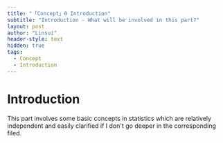 ```yaml
---
title: "「Concept」0 Introduction"
subtitle: "Introduction - What will be involved in this part?"
layout: post
author: "Linsui"
header-style: text
hidden: true
tags:
  - Concept
  - Introduction
---
```


# Introduction

This part involves some basic concepts in statistics which are relatively independent and easily clarified if I don't go deeper in the corresponding filed.